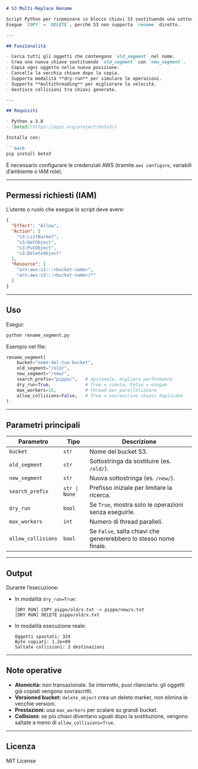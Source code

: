 ````markdown
# S3 Multi-Replace Rename

Script Python per rinominare in blocco chiavi S3 sostituendo una sottostringa (`old_segment`) con un’altra (`new_segment`) **ovunque nel path**, non solo all’inizio.  
Esegue `COPY` → `DELETE`, perché S3 non supporta `rename` diretto.

---

## Funzionalità

- Cerca tutti gli oggetti che contengono `old_segment` nel nome.
- Crea una nuova chiave sostituendo `old_segment` con `new_segment`.
- Copia ogni oggetto nella nuova posizione.
- Cancella la vecchia chiave dopo la copia.
- Supporta modalità **dry-run** per simulare le operazioni.
- Supporta **multithreading** per migliorare la velocità.
- Gestisce collisioni tra chiavi generate.

---

## Requisiti

- Python ≥ 3.8  
- [boto3](https://pypi.org/project/boto3/)

Installa con:

```bash
pip install boto3
````

È necessario configurare le credenziali AWS (tramite `aws configure`, variabili d’ambiente o IAM role).

---

## Permessi richiesti (IAM)

L’utente o ruolo che esegue lo script deve avere:

```json
{
  "Effect": "Allow",
  "Action": [
    "s3:ListBucket",
    "s3:GetObject",
    "s3:PutObject",
    "s3:DeleteObject"
  ],
  "Resource": [
    "arn:aws:s3:::<bucket-name>",
    "arn:aws:s3:::<bucket-name>/*"
  ]
}
```

---

## Uso

Esegui:

```bash
python rename_segment.py
```

Esempio nel file:

```python
rename_segment(
    bucket="nome-del-tuo-bucket",
    old_segment="/old/",
    new_segment="/new/",
    search_prefix="pippo/",   # opzionale, migliora performance
    dry_run=True,             # True = simula, False = esegue
    max_workers=16,           # thread per parallelizzare
    allow_collisions=False,   # True = sovrascrive chiavi duplicate
)
```

---

## Parametri principali

| Parametro          | Tipo          | Descrizione                                                       |
| ------------------ | ------------- | ----------------------------------------------------------------- |
| `bucket`           | `str`         | Nome del bucket S3.                                               |
| `old_segment`      | `str`         | Sottostringa da sostituire (es. `/old/`).                         |
| `new_segment`      | `str`         | Nuova sottostringa (es. `/new/`).                                 |
| `search_prefix`    | `str \| None` | Prefisso iniziale per limitare la ricerca.                        |
| `dry_run`          | `bool`        | Se `True`, mostra solo le operazioni senza eseguirle.             |
| `max_workers`      | `int`         | Numero di thread paralleli.                                       |
| `allow_collisions` | `bool`        | Se `False`, salta chiavi che genererebbero lo stesso nome finale. |

---

## Output

Durante l’esecuzione:

* In modalità `dry_run=True`:

  ```
  [DRY RUN] COPY pippo/old/x.txt -> pippo/new/x.txt
  [DRY RUN] DELETE pippo/old/x.txt
  ```
* In modalità esecuzione reale:

  ```
  Oggetti spostati: 324
  Byte copiati: 1.2e+09
  Saltate collisioni: 3 destinazioni
  ```

---

## Note operative

* **Atomicità:** non transazionale. Se interrotto, puoi rilanciarlo: gli oggetti già copiati vengono sovrascritti.
* **Versioned bucket:** `delete_object` crea un delete marker, non elimina le vecchie versioni.
* **Prestazioni:** usa `max_workers` per scalare su grandi bucket.
* **Collisioni:** se più chiavi diventano uguali dopo la sostituzione, vengono saltate a meno di `allow_collisions=True`.

---

## Licenza

MIT License

```
```
